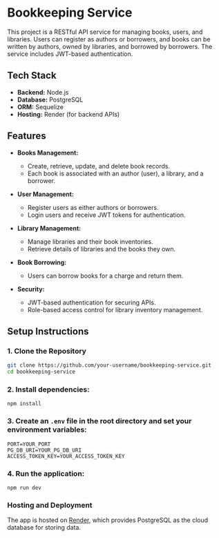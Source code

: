 # Bookkeeping Service

This project is a RESTful API service for managing books, users, and libraries. Users can register as authors or borrowers, and books can be written by authors, owned by libraries, and borrowed by borrowers. The service includes JWT-based authentication.

## Tech Stack

- **Backend:** Node.js
- **Database:** PostgreSQL
- **ORM:** Sequelize
- **Hosting:** Render (for backend APIs)

## Features

- **Books Management:**
  - Create, retrieve, update, and delete book records.
  - Each book is associated with an author (user), a library, and a borrower.

- **User Management:**
  - Register users as either authors or borrowers.
  - Login users and receive JWT tokens for authentication.

- **Library Management:**
  - Manage libraries and their book inventories.
  - Retrieve details of libraries and the books they own.

- **Book Borrowing:**
  - Users can borrow books for a charge and return them.

- **Security:**
  - JWT-based authentication for securing APIs.
  - Role-based access control for library inventory management.



## Setup Instructions

### 1. Clone the Repository
   ```bash
   git clone https://github.com/your-username/bookkeeping-service.git
cd bookkeeping-service
```
### 2. Install dependencies:
    
    npm install
    
### 3. Create an `.env` file in the root directory and set your environment variables:
    
    PORT=YOUR_PORT
    PG_DB_URI=YOUR_PG_DB_URI
    ACCESS_TOKEN_KEY=YOUR_ACCESS_TOKEN_KEY
    
### 4. Run the application:
    
    npm run dev
  

    
### Hosting and Deployment
The app is hosted on [Render](https://render.com/), which provides PostgreSQL as the cloud database for storing data.





